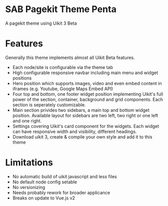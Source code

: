 # SAB Pagekit Theme Penta

A pagekit theme using Uikit 3 Beta

# Features

Generally this theme implements almost all Uikit Beta features.

- Each node/site is configurable via the theme tab
- High configurable responsive navbar including main menu and widget positions
- Hero position which supports images, video and even embed content in iframes (e.g. Youtube, Google Maps Embed API)
- Four top and bottom, one footer widget position implementing Uikit's full power of the section, container, background and grid components. Each section is seperately customizable.
- Main section privides two sidebars, a main top and bottom widget position. Available layout for sidebars are two left, two right or one left and one right.
- Settings covering Uikit's card component for the widgets. Each widget can have responsive width and visibility, different headings.
- Download uikit 3, create & compile your own style and add it to this theme

# Limitations

- No automatic build of uikit javascript and less files
- No default node config setable
- No versionizing
- Needs probably rework for broader applicance
- Breaks on update to Vue.js v2